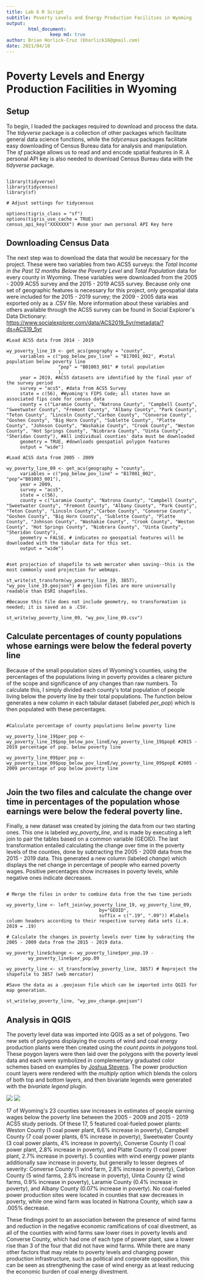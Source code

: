 ```yaml
---
title: Lab 6 R Script
subtitle: Poverty Levels and Energy Production Facilities in Wyoming
output:
        html_document:
                keep md: true
author: Brian Horlick-Cruz (bhorlick16@gmail.com)
date: 2021/04/10
---
```


# Poverty Levels and Energy Production Facilities in Wyoming

## Setup

To begin, I loaded the packages required to download and process the data. The *tidyverse* package is a collection of other packages which facilitate general data science functions, while the *tidycensus* packages facilitate easy downloading of Census Bureau data for analysis and manipulation. The *sf* package allows us to read and and encode spatial features in R. A personal API key is also needed to download Census Bureau data with the *tidyverse* package.

```{r}

library(tidyverse)
library(tidycensus)
library(sf)

# Adjust settings for tidycensus

options(tigris_class = "sf")
options(tigris_use_cache = TRUE)
census_api_key("XXXXXXX") #use your own personal API Key here

```
## Downloading Census Data

The next step was to download the data that would be necessary for the project. These were two variables from two ACS5 surveys: the *Total Income in the Past 12 months Below the Poverty Level* and *Total Population* data for every county in Wyoming. These variables were downloaded from the 2005 - 2009 ACS5 survey and the 2015 - 2019 ACS5 survey. Because only one set of geographic features is necessary for this project, only geospatial data were included for the 2015 - 2019 survey; the 2009 - 2005 data was exported only as a .CSV file. More information about these variables and others available through the ACS5 survey can be found in Social Explorer's Data Dictionary: https://www.socialexplorer.com/data/ACS2019_5yr/metadata/?ds=ACS19_5yr

```{r}
#Load ACS5 data from 2014 - 2019

wy_poverty_line_19 <- get_acs(geography = "county",
     variables = c("pop_below_pov_line" = "B17001_002", #total population below poverty line 
                   "pop" = "B01003_001" # total population
                   ), 
     year = 2019, #ACS5 datasets are identified by the final year of the survey period
     survey = "acs5", #data from ACS5 Survey
     state = c(56), #Wyoming's FIPS Code; all states have an associated fips code for census data
     county = c("Laramie County", "Natrona County", "Campbell County", "Sweetwater County", "Fremont County", "Albany County", "Park County", "Teton County", "Lincoln County","Carbon County", "Converse County", "Goshen County", "Big Horn County", "Sublette County", "Platte County", "Johnson County", "Washakie County", "Crook County", "Weston County", "Hot Springs County", "Niobrara County", "Uinta County", "Sheridan County"), #All individual counties' data must be downloaded
     geometry = TRUE, #downloads geospatial polygon features
     output = "wide") 

#Load ACS5 data from 2005 - 2009

wy_poverty_line_09 <- get_acs(geography = "county",
     variables = c("pop_below_pov_line" = "B17001_002", "pop"="B01003_001"), 
     year = 2009,
     survey = "acs5",
     state = c(56),
     county = c("Laramie County", "Natrona County", "Campbell County", "Sweetwater County", "Fremont County", "Albany County", "Park County", "Teton County", "Lincoln County","Carbon County", "Converse County", "Goshen County", "Big Horn County", "Sublette County", "Platte County", "Johnson County", "Washakie County", "Crook County", "Weston County", "Hot Springs County", "Niobrara County", "Uinta County", "Sheridan County"),
     geometry = FALSE, # indicates no geospatial features will be downloaded with the tabular data for this set.
     output = "wide") 


#set projection of shapefile to web mercator when saving--this is the most commonly used projection for webmaps.

st_write(st_transform(wy_poverty_line_19, 3857), "wy_pov_line_19.geojson") # geojson files are more universally readable than ESRI shapefiles.

#Because this file does not include geometry, no transformation is needed; it is saved as a .CSV.

st_write(wy_poverty_line_09, "wy_pov_line_09.csv")

```
## Calculate percentages of county populations whose earnings were below the federal poverty line

Because of the small population sizes of Wyoming's counties, using the percentages of the populations living in poverty provides a clearer picture of the scope and significance of any changes than raw numbers. To calculate this, I simply divided each county's total population of people living below the poverty line by their total populations. The function below generates a new column in each tabular dataset (labeled *per_pop*) which is then populated with these percentages.

```{r}

#Calculate percentage of county populations below poverty line

wy_poverty_line_19$per_pop <- wy_poverty_line_19$pop_below_pov_lineE/wy_poverty_line_19$popE #2015 - 2019 percentage of pop. below poverty line

wy_poverty_line_09$per_pop <- wy_poverty_line_09$pop_below_pov_lineE/wy_poverty_line_09$popE #2005 - 2009 percentage of pop below poverty line


```

## Join the two files and calculate the change over time in percentages of the population whose earnings were below the federal poverty line.

Finally, a new dataset was created by joining the data from our two starting ones. This one is labeled *wy_poverty_line*, and is made by executing a left join to pair the tables based on a common variable (GEOID). The last transformation entailed calculating the change over time in the poverty levels of the counties, done by subtracting the 2005 - 2009 data from the 2015 - 2019 data. This generated a new column (labeled *change*) which displays the net change in percentage of people who earned poverty wages. Positive percentages show increases in poverty levels, while negative ones indicate decreases.

```{r}

# Merge the files in order to combine data from the two time periods

wy_poverty_line <- left_join(wy_poverty_line_19, wy_poverty_line_09,
                                  by="GEOID",
                                  suffix = c(".19", ".09")) #labels column headers according to their respective survey data sets (i.e. 2019 = .19)

# Calculate the changes in poverty levels over time by subracting the 2005 - 2009 data from the 2015 - 2019 data.

wy_poverty_line$change <- wy_poverty_line$per_pop.19 -
        wy_poverty_line$per_pop.09

wy_poverty_line <- st_transform(wy_poverty_line, 3857) # Reproject the shapefile to 3857 (web mercator)

#Save the data as a .geojoson file which can be imported into QGIS for map generation.

st_write(wy_poverty_line, "wy_pov_change.geojson")
```

## Analysis in QGIS

The poverty level data was imported into QGIS as a set of polygons. Two new sets of polygons displaying the counts of wind and coal energy production plants were then created using the *count points in polygons* tool. These poygon layers were then laid over the polygons with the poverty level data and each were symbolized in complementary graduated color schemes based on examples by [Joshua Stevens](https://www.joshuastevens.net/cartography/make-a-bivariate-choropleth-map/). The power production count layers were rendered with the *multiply* option which blends the colors of both top and bottom layers, and then bivariate legends were generated with the *bivariate legend* plugin.

<img src = "maps/wy_wind_poverty.png">
<img src = "maps/wy_coal_poverty.png">

17 of Wyoming's 23 counties saw increases in estimates of people earning wages below the poverty line between the 2005 - 2009 and 2015 - 2019 ACS5 study periods. Of these 17, 5 featured coal-fueled power plants: Weston County (1 coal power plant, 6.6% increase in poverty), Campbell County (7 coal power plants, 6% increase in poverty), Sweetwater County (3 coal power plants, 4% increase in poverty), Converse County (1 coal power plant, 2.8% increase in poverty), and Platte County (1 coal power plant, 2.7% increase in poverty). 5 counties with wind energy power plants additionally saw increase in poverty, but generally to lesser degrees of severity: Converse County (1 wind farm, 2.8% increase in poverty), Carbon County (5 wind farms, 2.8% increase in poverty), Uinta County (2 wind farms, 0.9% increase in poverty), Laramie County (0.4% increase in poverty), and Albany County (0.07% increase in poverty). No coal-fueled power production sites were located in counties that saw decreases in poverty, while one wind farm was located in Natrona County, which saw a .005% decrease.

These findings point to an association between the presence of wind farms and reduction in the negative economic ramifications of coal divestment, as all of the counties with wind farms saw lower rises in poverty levels and Converse County, which had one of each type of power plant, saw a lower rise than 3 of the four that did not have wind farms. While there are many other factors that may relate to poverty levels and changing power production infrastructure, such as political and corporate opposition, this can be seen as strengthening the case of wind energy as at least reducing the economic burden of coal energy divestment.
